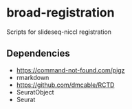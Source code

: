 # broad-registration
Scripts for slideseq-niccl registration


## Dependencies

- https://command-not-found.com/pigz
- rmarkdown
- https://github.com/dmcable/RCTD
- SeuratObject
- Seurat



